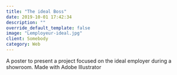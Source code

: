 ```yaml
---
title: "The ideal Boss"
date: 2019-10-01 17:42:34
description: ""
override_default_template: false
image: "Lemployeur-ideal.jpg"
client: Somebody
category: Web
---
```


A poster to present a project focused on the ideal employer during a showroom. Made with Adobe Illustrator
